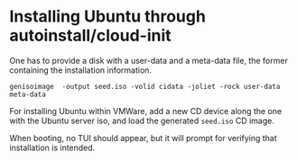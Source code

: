 # Installing Ubuntu through autoinstall/cloud-init

One has to provide a disk with a user-data and a meta-data file, the former containing the installation information.

```
genisoimage  -output seed.iso -volid cidata -joliet -rock user-data meta-data
```

For installing Ubuntu within VMWare, add a new CD device along the one with the Ubuntu server iso, and load the generated `seed.iso` CD image.

When booting, no TUI should appear, but it will prompt for verifying that installation is intended.

